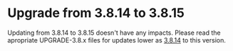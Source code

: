 # Upgrade from 3.8.14 to 3.8.15

Updating from 3.8.14 to 3.8.15 doesn't have any impacts. Please read the apropriate UPGRADE-3.8.x files for updates lower as [3.8.14](UPGRADE-3.8.14.md) to this version.
